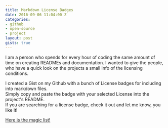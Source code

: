 ```yaml
---
title: Markdown License Badges
date: 2016-09-06 11:04:00 Z
categories:
- github
- open-source
- project
layout: post
gists: true
---
```


I am a person who spends for every hour of coding the same amount of time on creating READMEs
and documentation. I wanted to give the people, who have a quick look on the projects a
small info of the licensing conditions.  

I created a Gist on my Github with a bunch of License badges for including into markdown files.  
Simply copy and paste the badge with your selected License into the project's README.  
If you are searching for a license badge, check it out and let me know, you like it!

[Here is the magic list!](https://gist.github.com/lukas-h/2a5d00690736b4c3a7ba)

<amp-gist data-gistid="2a5d00690736b4c3a7ba" layout="fixed-height" height="250"></amp-gist>
